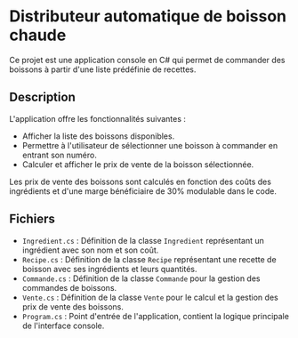 # Distributeur automatique de boisson chaude

Ce projet est une application console en C# qui permet de commander des boissons à partir d'une liste prédéfinie de recettes.

## Description

L'application offre les fonctionnalités suivantes :

- Afficher la liste des boissons disponibles.
- Permettre à l'utilisateur de sélectionner une boisson à commander en entrant son numéro.
- Calculer et afficher le prix de vente de la boisson sélectionnée.

Les prix de vente des boissons sont calculés en fonction des coûts des ingrédients et d'une marge bénéficiaire de 30% modulable dans le code.

## Fichiers

- `Ingredient.cs` : Définition de la classe `Ingredient` représentant un ingrédient avec son nom et son coût.
- `Recipe.cs` : Définition de la classe `Recipe` représentant une recette de boisson avec ses ingrédients et leurs quantités.
- `Commande.cs` : Définition de la classe `Commande` pour la gestion des commandes de boissons.
- `Vente.cs` : Définition de la classe `Vente` pour le calcul et la gestion des prix de vente des boissons.
- `Program.cs` : Point d'entrée de l'application, contient la logique principale de l'interface console.
